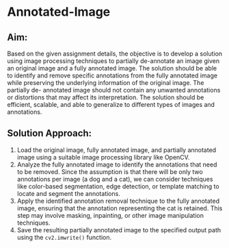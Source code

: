 # Annotated-Image
## Aim:
Based on the given assignment details, the objective is to develop a solution
using image processing techniques to partially de-annotate an image given an
original image and a fully annotated image. The solution should be able to
identify and remove specific annotations from the fully annotated image while
preserving the underlying information of the original image. The partially de-
annotated image should not contain any unwanted annotations or distortions that
may affect its interpretation. The solution should be efficient, scalable, and able
to generalize to different types of images and annotations.
## Solution Approach:
1. Load the original image, fully annotated image, and partially annotated
image using a suitable image processing library like OpenCV.
2. Analyze the fully annotated image to identify the annotations that need to
be removed. Since the assumption is that there will be only two
annotations per image (a dog and a cat), we can consider techniques like
color-based segmentation, edge detection, or template matching to locate
and segment the annotations.
3. Apply the identified annotation removal technique to the fully annotated
image, ensuring that the annotation representing the cat is retained. This
step may involve masking, inpainting, or other image manipulation
techniques.
4. Save the resulting partially annotated image to the specified output path
using the `cv2.imwrite()` function.

